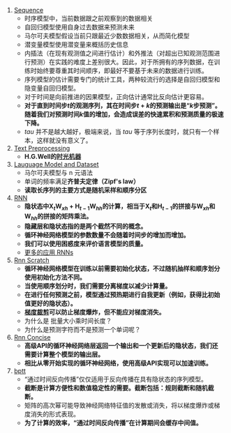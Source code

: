 1. [Sequence](1.sequence.ipynb)
    - 时序模型中，当前数据跟之前观察到的数据相关
    - 自回归模型使用自身过去数据来预测未来
    - 马尔可夫模型假设当前只跟最近少数数据相关，从而简化模型
    - 潜变量模型使用潜变量来概括历史信息
    - 内插法（在现有观测值之间进行估计）和外推法（对超出已知观测范围进行预测）在实践的难度上差别很大。因此，对于所拥有的序列数据，在训练时始终要尊重其时间顺序，即最好不要基于未来的数据进行训练。
    - 序列模型的估计需要专门的统计工具，两种较流行的选择是自回归模型和隐变量自回归模型。
    - 对于时间是向前推进的因果模型，正向估计通常比反向估计更容易。
    - **对于直到时间步$t$的观测序列，其在时间步$t+k$的预测输出是“$k$步预测”。随着我们对预测时间$k$值的增加，会造成误差的快速累积和预测质量的极速下降。**
    - $tau$ 并不是越大越好，极端来说，当 $tau$ 等于序列长度时，就只有一个样本，这样就没有意义了。
2. [Text Preprocessing](2.text-preprocessing.ipynb)
    - **H.G.Well的[时光机器](https://www.gutenberg.org/ebooks/35)**
3. [Lauguage Model and Dataset](3.language-models-and-dataset.ipynb)
    - 马尔可夫模型与 n 元语法
    - 单词的频率满足**齐普夫定律（Zipf's law）**
    - **读取长序列的主要方式是随机采样和顺序分区**
4. [RNN](4.rnn.ipynb)
    - **隐状态中$\mathbf{X}_t \mathbf{W}_{xh} + \mathbf{H}_{t-1} \mathbf{W}_{hh}$的计算，相当于$\mathbf{X}_t$和$\mathbf{H}_{t-1}$的拼接与$\mathbf{W}_{xh}$和$\mathbf{W}_{hh}$的拼接的矩阵乘法。**
    - **隐藏层和隐状态指的是两个截然不同的概念。**
    - **循环神经网络模型的参数数量不会随着时间步的增加而增加。**
    - **我们可以使用困惑度来评价语言模型的质量。**
    - [更多的应用 RNNs](https://www.bilibili.com/video/BV1D64y1z7CA/?share_source=copy_web&vd_source=a7ae9163cb2cd121bfd86ea1f4ecd2ef&t=1142)
5. [Rnn Scratch](5.rnn-scratch.ipynb)
    - **循环神经网络模型在训练以前需要初始化状态，不过随机抽样和顺序划分使用初始化方法不同。**
    - **当使用顺序划分时，我们需要分离梯度以减少计算量。**
    - **在进行任何预测之前，模型通过预热期进行自我更新（例如，获得比初始值更好的隐状态）。**
    - **[梯度裁剪](https://www.bilibili.com/video/BV1D64y1z7CA/?share_source=copy_web&vd_source=a7ae9163cb2cd121bfd86ea1f4ecd2ef&t=929)可以防止梯度爆炸，但不能应对梯度消失。**
    - 为什么是 批量大小乘时间长度？
    - 为什么是预测字符而不是预测一个单词呢？
6. [Rnn Concise](6.rnn-concise.ipynb)
    - **高级API的循环神经网络层返回一个输出和一个更新后的隐状态，我们还需要计算整个模型的输出层。**
    - **相比从零开始实现的循环神经网络，使用高级API实现可以加速训练。**
7. [bptt](7.bptt.ipynb)
    - “通过时间反向传播”仅仅适用于反向传播在具有隐状态的序列模型。
    - **截断是计算方便性和数值稳定性的需要。截断包括：规则截断和随机截断。**
    - 矩阵的高次幂可能导致神经网络特征值的发散或消失，将以梯度爆炸或梯度消失的形式表现。
    - **为了计算的效率，“通过时间反向传播”在计算期间会缓存中间值。**